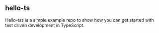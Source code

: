 ## hello-ts

Hello-tss is a simple example repo to show how you can get started with test driven development in TypeScript.


